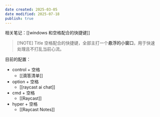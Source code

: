 ```yaml
---
date created: 2025-03-05
date modified: 2025-07-18
publish: true
---
```


相关笔记：[[windows 和空格配合的快捷键]]

> [!NOTE] Title
> 空格配合的快捷键，全部主打一个**悬浮的小窗口**，用于快速处理且不打乱当前心流。

目前的配置：

- control + 空格
	- [[滴答清单]]
- option + 空格
	- [[raycast ai chat]]
- cmd + 空格
	- [[Raycast]]
- hyper + 空格
	- [[Raycast Notes]]
